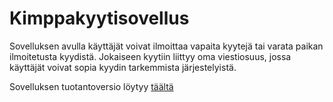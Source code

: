 # **Kimppakyytisovellus** 

Sovelluksen avulla käyttäjät voivat ilmoittaa vapaita kyytejä tai varata paikan ilmoitetusta kyydistä. Jokaiseen kyytiin liittyy oma viestiosuus, jossa käyttäjät voivat sopia kyydin tarkemmista järjestelyistä.

Sovelluksen tuotantoversio löytyy [täältä](https://kimppakyyti.herokuapp.com/)

